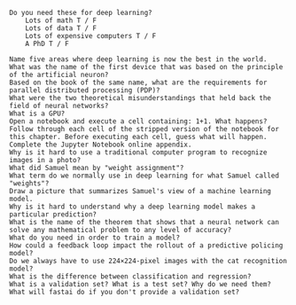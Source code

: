     Do you need these for deep learning?
        Lots of math T / F
        Lots of data T / F
        Lots of expensive computers T / F
        A PhD T / F

    Name five areas where deep learning is now the best in the world.
    What was the name of the first device that was based on the principle of the artificial neuron?
    Based on the book of the same name, what are the requirements for parallel distributed processing (PDP)?
    What were the two theoretical misunderstandings that held back the field of neural networks?
    What is a GPU?
    Open a notebook and execute a cell containing: 1+1. What happens?
    Follow through each cell of the stripped version of the notebook for this chapter. Before executing each cell, guess what will happen.
    Complete the Jupyter Notebook online appendix.
    Why is it hard to use a traditional computer program to recognize images in a photo?
    What did Samuel mean by "weight assignment"?
    What term do we normally use in deep learning for what Samuel called "weights"?
    Draw a picture that summarizes Samuel's view of a machine learning model.
    Why is it hard to understand why a deep learning model makes a particular prediction?
    What is the name of the theorem that shows that a neural network can solve any mathematical problem to any level of accuracy?
    What do you need in order to train a model?
    How could a feedback loop impact the rollout of a predictive policing model?
    Do we always have to use 224×224-pixel images with the cat recognition model?
    What is the difference between classification and regression?
    What is a validation set? What is a test set? Why do we need them?
    What will fastai do if you don't provide a validation set?

